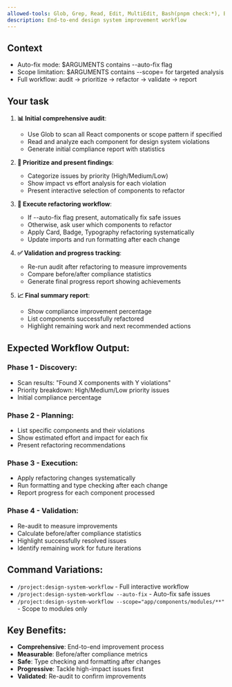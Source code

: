 ```yaml
---
allowed-tools: Glob, Grep, Read, Edit, MultiEdit, Bash(pnpm check:*), Bash(pnpm typecheck:*), Bash(find:*), Bash(wc:*)
description: End-to-end design system improvement workflow
---
```


## Context
- Auto-fix mode: $ARGUMENTS contains --auto-fix flag
- Scope limitation: $ARGUMENTS contains --scope=<pattern> for targeted analysis
- Full workflow: audit → prioritize → refactor → validate → report

## Your task
1. **📊 Initial comprehensive audit**:
   - Use Glob to scan all React components or scope pattern if specified
   - Read and analyze each component for design system violations
   - Generate initial compliance report with statistics

2. **🎯 Prioritize and present findings**:
   - Categorize issues by priority (High/Medium/Low)
   - Show impact vs effort analysis for each violation
   - Present interactive selection of components to refactor

3. **🔧 Execute refactoring workflow**:
   - If --auto-fix flag present, automatically fix safe issues
   - Otherwise, ask user which components to refactor
   - Apply Card, Badge, Typography refactoring systematically
   - Update imports and run formatting after each change

4. **✅ Validation and progress tracking**:
   - Re-run audit after refactoring to measure improvements
   - Compare before/after compliance statistics
   - Generate final progress report showing achievements

5. **📈 Final summary report**:
   - Show compliance improvement percentage
   - List components successfully refactored
   - Highlight remaining work and next recommended actions

## Expected Workflow Output:

### Phase 1 - Discovery:
- Scan results: "Found X components with Y violations"
- Priority breakdown: High/Medium/Low priority issues
- Initial compliance percentage

### Phase 2 - Planning:
- List specific components and their violations
- Show estimated effort and impact for each fix
- Present refactoring recommendations

### Phase 3 - Execution:
- Apply refactoring changes systematically
- Run formatting and type checking after each change
- Report progress for each component processed

### Phase 4 - Validation:
- Re-audit to measure improvements
- Calculate before/after compliance statistics
- Highlight successfully resolved issues
- Identify remaining work for future iterations

## Command Variations:
- `/project:design-system-workflow` - Full interactive workflow
- `/project:design-system-workflow --auto-fix` - Auto-fix safe issues
- `/project:design-system-workflow --scope="app/components/modules/**"` - Scope to modules only

## Key Benefits:
- **Comprehensive**: End-to-end improvement process
- **Measurable**: Before/after compliance metrics
- **Safe**: Type checking and formatting after changes
- **Progressive**: Tackle high-impact issues first
- **Validated**: Re-audit to confirm improvements